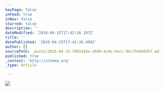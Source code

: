 ```yaml
---
hasPage: false
inFeed: true
inNav: false
starred: false
description: ''
dateModified: '2016-04-15T17:42:26.107Z'
title: ''
datePublished: '2016-04-15T17:42:26.499Z'
author: []
sourcePath: _posts/2016-04-15-7691436e-4509-4c4e-becc-9bc7545893bf.md
published: true
_context: 'http://schema.org'
_type: Article

---
```

![](https://the-grid-user-content.s3-us-west-2.amazonaws.com/5551a50d-9e8a-4aa8-a1b8-c0facb717fbe.jpg)